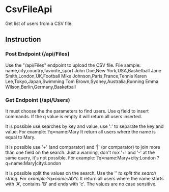 # CsvFileApi
Get list of users from a CSV file.

## Instruction

### Post Endpoint (/api/Files)
Use the "/api/Files" endpoint to upload the CSV file.
File sample:
          name,city,country,favorite_sport
          John Doe,New York,USA,Basketball
          Jane Smith,London,UK,Football
          Mike Johnson,Paris,France,Tennis
          Karen Lee,Tokyo,Japan,Swimming
          Tom Brown,Sydney,Australia,Running
          Emma Wilson,Berlin,Germany,Basketball

### Get Endpoint (/api/Users)
It must choose the the parameters to find users. Use q field to insert commands.
If the q value is empty it will return all users inserted.

It is possible use searches by key and value, use ':' to separate the key and value.
For example: ?q=name:Mary
It return all users where the name is equal to Mary.

It is possible use '+' (and comparator) and '|' (or comparator) to join more than
one field on the search. Just a warning, don't mix '+' and '-' at the same query,
it's not possible.
For example: ?q=name:Mary+city:London
             ?q=name:Mary|city:London

It is possible split the values on the search. Use the '*' to split the search string.
For example:?q=name:A*b*c
It return all users where the name starts with 'A', contains 'B' and ends with 'c'.
The values are no case sensitive.

        
